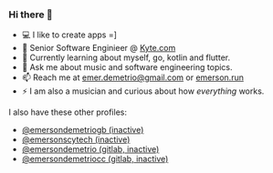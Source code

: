 ### Hi there 👋

- 💻  I like to create apps =]
- 🔭  Senior Software Enginieer @ [Kyte.com](https://kyte.com/)
- 🌱  Currently learning about myself, go, kotlin and flutter.
- 💬  Ask me about music and software engineering topics.
- 📫  Reach me at [emer.demetrio@gmail.com](mailto:emer.demetrio@gmail.com) or [emerson.run](https://emerson.run)
- ⚡  I am also a musician and curious about how _everything_ works. 

I also have these other profiles: 

- [@emersondemetriogb (inactive)](https://github.com/emersondemetriogb)
- [@emersonscytech (inactive) ](https://github.com/emersonscytech)
- [@emersondemetrio (gitlab, inactive)](https://gitlab.com/emersondemetrio)
- [@emersondemetriocc (gitlab, inactive)](https://gitlab.com/emersondemetriocc)
